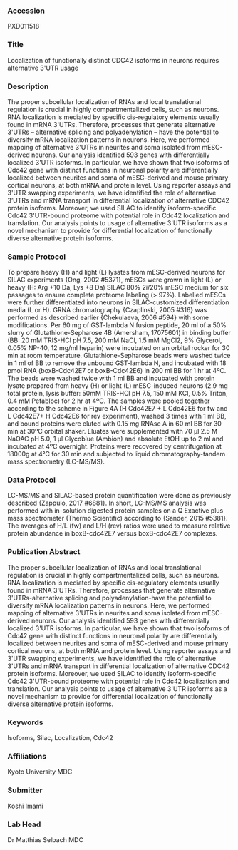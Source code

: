 ### Accession
PXD011518

### Title
Localization of functionally distinct CDC42 isoforms in neurons requires alternative 3'UTR usage

### Description
The proper subcellular localization of RNAs and local translational regulation is crucial in highly compartmentalized cells, such as neurons. RNA localization is mediated by specific cis-regulatory elements usually found in mRNA 3'UTRs. Therefore, processes that generate alternative 3'UTRs – alternative splicing and polyadenylation – have the potential to diversify mRNA localization patterns in neurons. Here, we performed mapping of alternative 3'UTRs in neurites and soma isolated from mESC-derived neurons. Our analysis identified 593 genes with differentially localized 3'UTR isoforms. In particular, we have shown that two isoforms of Cdc42 gene with distinct functions in neuronal polarity are differentially localized between neurites and soma of mESC-derived and mouse primary cortical neurons, at both mRNA and protein level. Using reporter assays and 3'UTR swapping experiments, we have identified the role of alternative 3’UTRs and mRNA transport in differential localization of alternative CDC42 protein isoforms. Moreover, we used SILAC to identify isoform-specific Cdc42 3'UTR-bound proteome with potential role in Cdc42 localization and translation. Our analysis points to usage of alternative 3'UTR isoforms as a novel mechanism to provide for differential localization of functionally diverse alternative protein isoforms.

### Sample Protocol
To prepare heavy (H) and light (L) lysates from mESC-derived neurons for SILAC experiments {Ong, 2002 #5371}, mESCs were grown in light (L) or heavy (H: Arg +10 Da, Lys +8 Da) SILAC 80% 2i/20% mESC medium for six passages to ensure complete proteome labeling (> 97%). Labelled mESCs were further differentiated into neurons in SILAC-customized differentiation media (L or H).  GRNA chromatography {Czaplinski, 2005 #316} was performed as described earlier {Chekulaeva, 2006 #594} with some modifications. Per 60 mg of GST-lambda N fusion peptide, 20 ml of a 50% slurry of Glutathione-Sepharose 4B (Amersham, 17075601) in binding buffer (BB: 20 mM TRIS-HCl pH 7.5, 200 mM NaCl, 1.5 mM MgCl2, 9% Glycerol, 0.05% NP-40, 12 mg/ml heparin) were incubated on an orbital rocker for 30 min at room temperature. Glutathione-Sepharose beads were washed twice in 1 ml of BB to remove the unbound GST-lambda N, and incubated with 18 pmol RNA (boxB-Cdc42E7 or boxB-Cdc42E6) in 200 ml BB for 1 hr at 4ºC. The beads were washed twice with 1 ml BB and incubated with protein lysate prepared from heavy (H) or light (L) mESC-induced neurons (2.9 mg total protein, lysis buffer: 50mM TRIS-HCl pH 7.5, 150 mM KCl, 0.5% Triton, 0.4 mM Pefabloc) for 2 hr at 4ºC. The samples were pooled together according to the scheme in Figure 4A (H Cdc42E7 + L Cdc42E6 for fw and L Cdc42E7+ H Cdc42E6 for rev experiment), washed 3 times with 1 ml BB, and bound proteins were eluted with 0.15 mg RNAse A in 60 ml BB for 30 min at 30ºC orbital shaker. Eluates were supplemented with 70 µl 2.5 M NaOAC pH 5.0, 1 µl Glycoblue (Ambion) and absolute EtOH up to 2 ml and incubated at 4ºC overnight. Proteins were recovered by centrifugation at 18000g at 4°C for 30 min and subjected to liquid chromatography-tandem mass spectrometry (LC-MS/MS).

### Data Protocol
LC-MS/MS and SILAC-based protein quantification were done as previously described {Zappulo, 2017 #6881}. In short, LC-MS/MS analysis was performed with in-solution digested protein samples on a Q Exactive plus mass spectrometer (Thermo Scientific) according to {Sander, 2015 #5381}. The averages of H/L (fw) and L/H (rev) ratios were used to measure relative protein abundance in boxB-cdc42E7 versus boxB-cdc42E7 complexes.

### Publication Abstract
The proper subcellular localization of RNAs and local translational regulation is crucial in highly compartmentalized cells, such as neurons. RNA localization is mediated by specific cis-regulatory elements usually found in mRNA 3'UTRs. Therefore, processes that generate alternative 3'UTRs-alternative splicing and polyadenylation-have the potential to diversify mRNA localization patterns in neurons. Here, we performed mapping of alternative 3'UTRs in neurites and soma isolated from mESC-derived neurons. Our analysis identified 593 genes with differentially localized 3'UTR isoforms. In particular, we have shown that two isoforms of Cdc42 gene with distinct functions in neuronal polarity are differentially localized between neurites and soma of mESC-derived and mouse primary cortical neurons, at both mRNA and protein level. Using reporter assays and 3'UTR swapping experiments, we have identified the role of alternative 3'UTRs and mRNA transport in differential localization of alternative CDC42 protein isoforms. Moreover, we used SILAC to identify isoform-specific Cdc42 3'UTR-bound proteome with potential role in Cdc42 localization and translation. Our analysis points to usage of alternative 3'UTR isoforms as a novel mechanism to provide for differential localization of functionally diverse alternative protein isoforms.

### Keywords
Isoforms, Silac, Localization, Cdc42

### Affiliations
Kyoto University
MDC

### Submitter
Koshi Imami

### Lab Head
Dr Matthias Selbach
MDC


